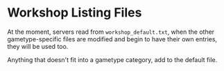# Workshop Listing Files
At the moment, servers read from `workshop_default.txt`, when the other gametype-specific files are modified and begin to have their own entries, they will be used too.

Anything that doesn't fit into a gametype category, add to the default file.
